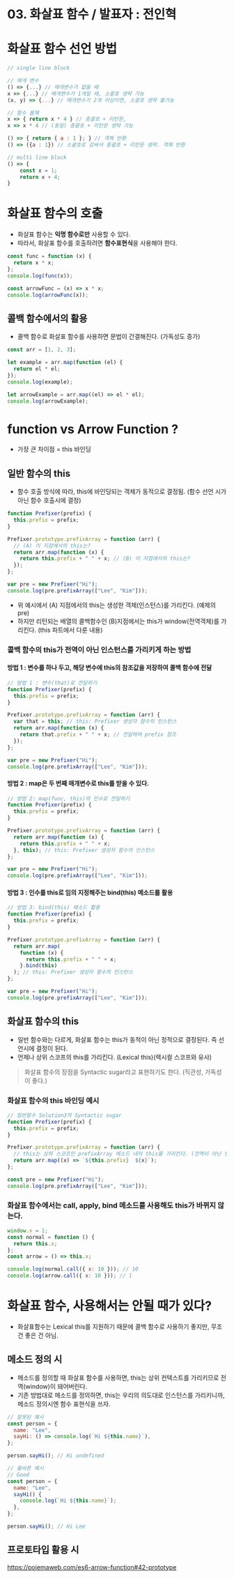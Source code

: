 # 03. 화살표 함수 / 발표자 : 전인혁

# 화살표 함수 선언 방법

```js
// single line block

// 매개 변수
() => {...} // 매개변수가 없을 때
x => {...} // 매개변수가 1개일 때, 소괄호 생략 가능
(x, y) => {...} // 매개변수가 2개 이상이면, 소괄호 생략 불가능

// 함수 몸체
x => { return x * 4 } // 중괄호 + 리턴문,
x => x * 4 // (동일) 중괄호 + 리턴문 생략 가능

() => { return { a : 1 }; } // 객체 반환
() => ({a : 1}) // 소괄호로 감싸서 중괄호 + 리턴문 생략. 객체 반환

// multi line block
() => {
    const x = 1;
    return x + 4;
}
```

# 화살표 함수의 호출

- 화살표 함수는 **익명 함수로만** 사용할 수 있다.
- 따라서, 화살표 함수를 호출하려면 **함수표현식**을 사용해야 한다.

```js
const func = function (x) {
  return x * x;
};
console.log(func(x));

const arrowFunc = (x) => x * x;
console.log(arrowFunc(x));
```

## 콜백 함수에서의 활용

- 콜백 함수로 화살표 함수를 사용하면 문법이 간결해진다. (가독성도 증가)

```js
const arr = [1, 2, 3];

let example = arr.map(function (el) {
  return el * el;
});
console.log(example);

let arrowExample = arr.map((el) => el * el);
console.log(arrowExample);
```

# function vs Arrow Function ?

- 가장 큰 차이점 = this 바인딩

## 일반 함수의 this

- 함수 호출 방식에 따라, this에 바인딩되는 객체가 동적으로 결정됨. (함수 선언 시가 아닌 함수 호출시에 결정)

```js
function Prefixer(prefix) {
  this.prefix = prefix;
}

Prefixer.prototype.prefixArray = function (arr) {
  // (A) 이 지점에서의 this는?
  return arr.map(function (x) {
    return this.prefix + " " + x; // (B) 이 지점에서의 this는?
  });
};

var pre = new Prefixer("Hi");
console.log(pre.prefixArray(["Lee", "Kim"]));
```

- 위 예시에서 (A) 지점에서의 this는 생성한 객체(인스턴스)를 가리킨다. (예제의 pre)
- 하지만 리턴되는 배열의 콜백함수인 (B)지점에서는 this가 window(전역객체)를 가리킨다.
  (this 파트에서 다룬 내용)

### 콜백 함수의 this가 전역이 아닌 인스턴스를 가리키게 하는 방법

#### 방법 1 : 변수를 하나 두고, 해당 변수에 this의 참조값을 저장하여 콜백 함수에 전달

```js
// 방법 1 : 변수(that)로 전달하기
function Prefixer(prefix) {
  this.prefix = prefix;
}

Prefixer.prototype.prefixArray = function (arr) {
  var that = this; // this: Prefixer 생성자 함수의 인스턴스
  return arr.map(function (x) {
    return that.prefix + " " + x; // 전달하여 prefix 참조
  });
};

var pre = new Prefixer("Hi");
console.log(pre.prefixArray(["Lee", "Kim"]));
```

#### 방법 2 : map은 두 번째 매개변수로 this를 받을 수 있다.

```js
// 방법 2: map(func, this)의 인수로 전달하기
function Prefixer(prefix) {
  this.prefix = prefix;
}

Prefixer.prototype.prefixArray = function (arr) {
  return arr.map(function (x) {
    return this.prefix + " " + x;
  }, this); // this: Prefixer 생성자 함수의 인스턴스
};

var pre = new Prefixer("Hi");
console.log(pre.prefixArray(["Lee", "Kim"]));
```

#### 방법 3 : 인수를 this로 임의 지정해주는 bind(this) 메소드를 활용

```js
// 방법 3: bind(this) 메소드 활용
function Prefixer(prefix) {
  this.prefix = prefix;
}

Prefixer.prototype.prefixArray = function (arr) {
  return arr.map(
    function (x) {
      return this.prefix + " " + x;
    }.bind(this)
  ); // this: Prefixer 생성자 함수의 인스턴스
};

var pre = new Prefixer("Hi");
console.log(pre.prefixArray(["Lee", "Kim"]));
```

## 화살표 함수의 this

- 일반 함수와는 다르게, 화살표 함수는 this가 동적이 아닌 정적으로 결정된다. 즉 선언시에 결정이 된다.
- 언제나 상위 스코프의 this를 가리킨다. (Lexical this)(렉시컬 스코프와 유사)

> 화살표 함수의 장점을 Syntactic sugar라고 표현하기도 한다. (직관성, 가독성이 좋다.)

### 화살표 함수의 this 바인딩 예시

```js
// 일반함수 Solution3의 Syntactic sugar
function Prefixer(prefix) {
  this.prefix = prefix;
}

Prefixer.prototype.prefixArray = function (arr) {
  // this는 상위 스코프인 prefixArray 메소드 내의 this를 가리킨다. (전역이 아닌 인스턴스를 가리킨다.)
  return arr.map((x) => `${this.prefix}  ${x}`);
};

const pre = new Prefixer("Hi");
console.log(pre.prefixArray(["Lee", "Kim"]));
```

### 화살표 함수에서는 call, apply, bind 메소드를 사용해도 this가 바뀌지 않는다.

```js
window.x = 1;
const normal = function () {
  return this.x;
};
const arrow = () => this.x;

console.log(normal.call({ x: 10 })); // 10
console.log(arrow.call({ x: 10 })); // 1
```

# 화살표 함수, 사용해서는 안될 때가 있다?

- 화살표함수는 Lexical this를 지원하기 때문에 콜백 함수로 사용하기 좋지만, 무조건 좋은 건 아님.

## 메소드 정의 시

- 메소드를 정의할 때 화살표 함수를 사용하면, this는 상위 컨텍스트를 가리키므로 전역(window)이 돼어버린다.
- 기존 방법대로 메소드를 정의하면, this는 우리의 의도대로 인스턴스를 가리키니까, 메소드 정의시엔 함수 표현식을 쓰자.

```js
// 잘못된 예시
const person = {
  name: "Lee",
  sayHi: () => console.log(`Hi ${this.name}`),
};

person.sayHi(); // Hi undefined
```

```js
// 올바른 예시
// Good
const person = {
  name: "Lee",
  sayHi() {
    console.log(`Hi ${this.name}`);
  },
};

person.sayHi(); // Hi Lee
```

## 프로토타입 활용 시

https://poiemaweb.com/es6-arrow-function#42-prototype
